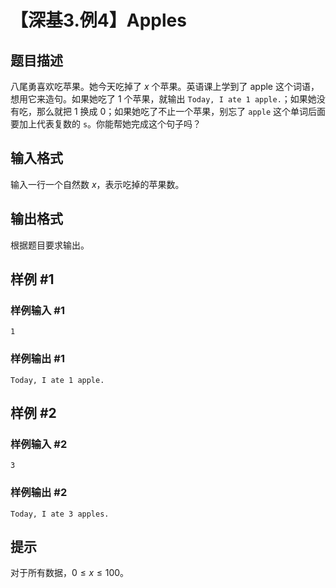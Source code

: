 # 【深基3.例4】Apples

## 题目描述

八尾勇喜欢吃苹果。她今天吃掉了 $x$ 个苹果。英语课上学到了 apple 这个词语，想用它来造句。如果她吃了 1 个苹果，就输出 `Today, I ate 1 apple.`；如果她没有吃，那么就把 1 换成 0；如果她吃了不止一个苹果，别忘了 `apple` 这个单词后面要加上代表复数的 `s`。你能帮她完成这个句子吗？

## 输入格式

输入一行一个自然数 $x$，表示吃掉的苹果数。

## 输出格式

根据题目要求输出。

## 样例 #1

### 样例输入 #1

```
1
```

### 样例输出 #1

```
Today, I ate 1 apple.
```

## 样例 #2

### 样例输入 #2

```
3
```

### 样例输出 #2

```
Today, I ate 3 apples.
```

## 提示

对于所有数据，$0\le x \le 100$。